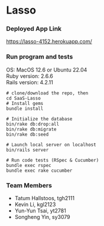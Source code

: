 # Lasso

### Deployed App Link
https://lasso-4152.herokuapp.com/

### Run program and tests
OS: MacOS 12.6 or Ubuntu 22.04 <br/>
Ruby version: 2.6.6 <br/>
Rails version: 4.2.11
```
# clone/download the repo, then
cd SaaS-Lasso
# Install gems
bundle install

# Initialize the database
bin/rake db:drop:all
bin/rake db:migrate
bin/rake db:seed

# Launch local server on localhost
bin/rails server

# Run code tests (RSpec & Cucumber)
bundle exec rspec
bundle exec rake cucumber
```

### Team Members
- Tatum Hallstoos, tgh2111
- Kevin Li, kgl2123
- Yun-Yun Tsai, yt2781
- Songheng Yin, sy3079
